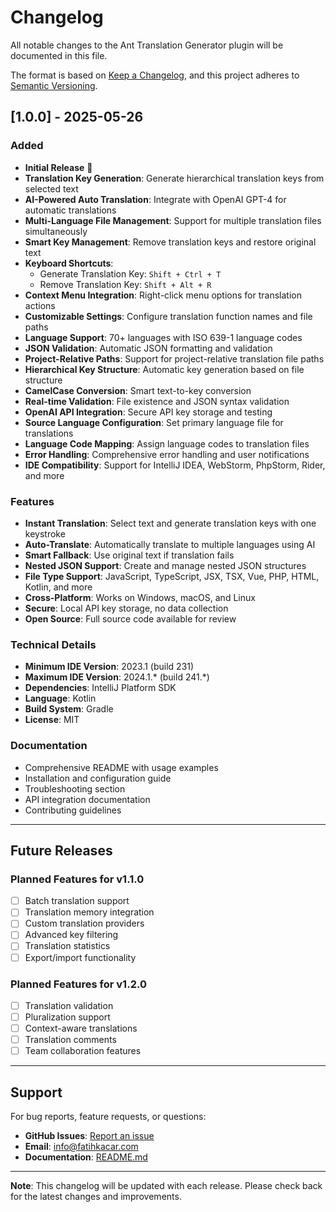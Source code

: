 # Changelog

All notable changes to the Ant Translation Generator plugin will be documented in this file.

The format is based on [Keep a Changelog](https://keepachangelog.com/en/1.0.0/),
and this project adheres to [Semantic Versioning](https://semver.org/spec/v2.0.0.html).

## [1.0.0] - 2025-05-26

### Added
- **Initial Release** 🎉
- **Translation Key Generation**: Generate hierarchical translation keys from selected text
- **AI-Powered Auto Translation**: Integrate with OpenAI GPT-4 for automatic translations
- **Multi-Language File Management**: Support for multiple translation files simultaneously
- **Smart Key Management**: Remove translation keys and restore original text
- **Keyboard Shortcuts**: 
  - Generate Translation Key: `Shift + Ctrl + T`
  - Remove Translation Key: `Shift + Alt + R`
- **Context Menu Integration**: Right-click menu options for translation actions
- **Customizable Settings**: Configure translation function names and file paths
- **Language Support**: 70+ languages with ISO 639-1 language codes
- **JSON Validation**: Automatic JSON formatting and validation
- **Project-Relative Paths**: Support for project-relative translation file paths
- **Hierarchical Key Structure**: Automatic key generation based on file structure
- **CamelCase Conversion**: Smart text-to-key conversion
- **Real-time Validation**: File existence and JSON syntax validation
- **OpenAI API Integration**: Secure API key storage and testing
- **Source Language Configuration**: Set primary language file for translations
- **Language Code Mapping**: Assign language codes to translation files
- **Error Handling**: Comprehensive error handling and user notifications
- **IDE Compatibility**: Support for IntelliJ IDEA, WebStorm, PhpStorm, Rider, and more

### Features
- **Instant Translation**: Select text and generate translation keys with one keystroke
- **Auto-Translate**: Automatically translate to multiple languages using AI
- **Smart Fallback**: Use original text if translation fails
- **Nested JSON Support**: Create and manage nested JSON structures
- **File Type Support**: JavaScript, TypeScript, JSX, TSX, Vue, PHP, HTML, Kotlin, and more
- **Cross-Platform**: Works on Windows, macOS, and Linux
- **Secure**: Local API key storage, no data collection
- **Open Source**: Full source code available for review

### Technical Details
- **Minimum IDE Version**: 2023.1 (build 231)
- **Maximum IDE Version**: 2024.1.* (build 241.*)
- **Dependencies**: IntelliJ Platform SDK
- **Language**: Kotlin
- **Build System**: Gradle
- **License**: MIT

### Documentation
- Comprehensive README with usage examples
- Installation and configuration guide
- Troubleshooting section
- API integration documentation
- Contributing guidelines

---

## Future Releases

### Planned Features for v1.1.0
- [ ] Batch translation support
- [ ] Translation memory integration
- [ ] Custom translation providers
- [ ] Advanced key filtering
- [ ] Translation statistics
- [ ] Export/import functionality

### Planned Features for v1.2.0
- [ ] Translation validation
- [ ] Pluralization support
- [ ] Context-aware translations
- [ ] Translation comments
- [ ] Team collaboration features

---

## Support

For bug reports, feature requests, or questions:
- **GitHub Issues**: [Report an issue](https://github.com/fatihkacar/ant-translation-generator-plugin/issues)
- **Email**: info@fatihkacar.com
- **Documentation**: [README.md](README.md)

---

**Note**: This changelog will be updated with each release. Please check back for the latest changes and improvements. 